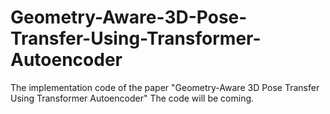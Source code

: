 # Geometry-Aware-3D-Pose-Transfer-Using-Transformer-Autoencoder
The implementation code of the paper "Geometry-Aware 3D Pose Transfer Using Transformer Autoencoder"
The code will be coming.
